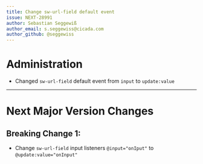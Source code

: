 ```yaml
---
title: Change sw-url-field default event
issue: NEXT-28991
author: Sebastian Seggewiß
author_email: s.seggewiss@cicada.com
author_github: @seggewiss
---
```

# Administration
* Changed `sw-url-field` default event from `input` to `update:value`
___
# Next Major Version Changes
## Breaking Change 1:
* Change `sw-url-field` input listeners `@input="onIput"` to `@update:value="onInput"`
